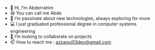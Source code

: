 - 👋 Hi, I’m Abderrahim
- 😄 You can call me Abde
- 👀 I’m passinate about new technologies, always exploring for more
- 💻 I just graduated professional degree in computer systems engineering
- 💞️ I’m looking to collaborate on projects
- 📫 How to reach me : azzaoui03dev@gmail.com


<!---
Abde03/Abde03 is a ✨ special ✨ repository because its `README.md` (this file) appears on your GitHub profile.
You can click the Preview link to take a look at your changes.
--->
